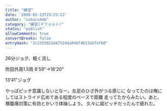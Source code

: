 ```yaml
---
title: "練習"
date: '2009-05-13T23:23:22'
author: "subaru44k"
category: "練習(デフォルト)"
status: "publish"
allowComments: true
convertBreaks: false
entryHash: "3c2355021d47524da946f4613a5fefb0"
---
```

26分ジョグ、軽く流し

吹田外周1.5周
8'59"→18'20"

13'41"ジョグ

やっぱピッチ意識しないとなー。左足のひざ外がつる感じに
なってたのは俺にしてはストライド広めである程度のペースで距離
走ってたからみたい。あと、横腹痛対策に有効とかいう体操しよう。
久々に超ピッチだったんで疲れた。
